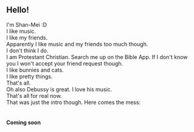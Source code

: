 ## Hello!
I'm Shan-Mei :D  
I like music.  
I like my friends.  
Apparently I like music and my friends too much though.  
I don't think I do.  
I am Protestant Christian. Search me up on the Bible App. If I don't know you I won't accept your friend request though.  
I like bunnies and cats.  
I like pretty things.  
That's all.  
Oh also Debussy is great. I love his music.  
That's all for real now.  
That was just the intro though. Here comes the mess:<br><br>
#### Coming soon
